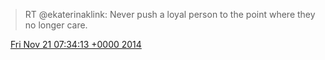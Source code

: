 > RT @ekaterinaklink: Never push a loyal person to the point where they no longer care\.

<img src="../../media/tweet.ico" width="12" /> [Fri Nov 21 07:34:13 +0000 2014](https://twitter.com/DromerDenker/status/535697676017618944)